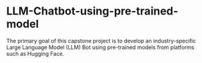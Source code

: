 # LLM-Chatbot-using-pre-trained-model
The primary goal of this capstone project is to develop an industry-specific Large Language Model (LLM) Bot using pre-trained models from platforms such as Hugging Face.
